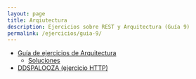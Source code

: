 ```yaml
---
layout: page
title: Arqiutectura
description: Ejercicios sobre REST y Arquitectura (Guía 9)
permalink: /ejercicios/guia-9/
---
```


- [Guía de ejercicios de Arquitectura](https://docs.google.com/document/d/1snIOX5rNp3kwEkWF3R04-KuujUbMTOz1wanl3Rut0Ts/edit?usp=sharing)
    - [Soluciones](https://drive.google.com/drive/folders/1mI6cDlBqdsmv_tp-BTXqCVhTFplpylN6)
- [DDSPALOOZA (ejercicio HTTP)](https://docs.google.com/document/d/1lNQERQZuWsve0k7VUVVPtliX9aR6JE0NC8tamYON_9A/edit)


